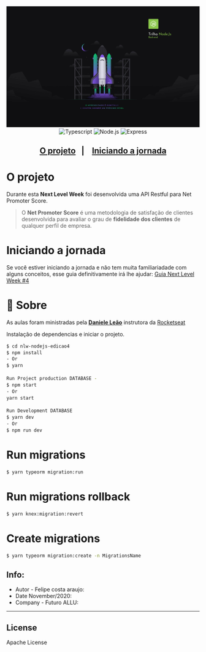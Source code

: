 <div align="center">
    <img src=".github/nlw4.jpg" alt="Next Level Week #4">
</div>

<div align="center">
    <img src="https://img.shields.io/badge/-Typescript-blue?style=for-the-badge" alt="Typescript">
    <img src="https://img.shields.io/badge/-Node.js-orange?style=for-the-badge" alt="Node.js">
    <img src="https://img.shields.io/badge/-Express-white?style=for-the-badge" alt="Express">
</div>

<h4 align="center">
</h4>

<div align="center">
    <h2>
    <a href="#-o-projeto">O projeto</a>&nbsp;&nbsp;&nbsp;|&nbsp;&nbsp;&nbsp;
    <a href="#">Iniciando a jornada</a>
    </h2>
</div>

# O projeto

Durante esta **Next Level Week** foi desenvolvida uma API Restful para Net Promoter Score.

> O **Net Promoter Score** é uma metodologia de satisfação de clientes desenvolvida para avaliar o grau de **fidelidade dos clientes** de qualquer perfil de empresa.

# Iniciando a jornada

Se você estiver iniciando a jornada e não tem muita familiariadade com alguns conceitos, esse guia definitivamente irá lhe ajudar: [Guia Next Level Week #4](https://www.notion.so/Next-Level-Week-4-Node-js-67981103adbb4f229187c802bcd0d787)

# 📝 Sobre

As aulas foram ministradas pela **[Daniele Leão](https://github.com/danileao)** instrutora da [Rocketseat](https://rocketseat.com.br/)


Instalação de dependencias e iniciar o projeto.

```sh
$ cd nlw-nodejs-edicao4
$ npm install 
- Or
$ yarn

Run Project production DATABASE -
$ npm start 
- Or 
yarn start

Run Development DATABASE
$ yarn dev
- Or
$ npm run dev
```
# Run migrations
```sh
$ yarn typeorm migration:run
```

# Run migrations rollback
```sh
$ yarn knex:migration:revert
```

# Create migrations
```sh
$ yarn typeorm migration:create -n MigrationsName
```

##  Info:
- Autor - Felipe costa araujo:
- Date November/2020:
- Company - Futuro ALLU:
----
License
----
Apache License